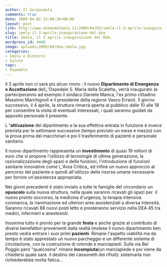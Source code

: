 ```yaml
---
author: Il Gorgonauta
comments: true
date: 2009-04-02 13:00:36+00:00
layout: post
link: http://www.atomodelmale.it/2009/04/02/imola-il-3-aprile-inaugurazione-del-dea/
slug: imola-il-3-aprile-inaugurazione-del-dea
title: Imola, il 3 aprile inaugurazione del DEA.
wordpress_id: 4448
image: uploads/2009/04/dea-imola.jpg
categories:
- Imola e Dintorni
- Salute
tags:
- Ospedale
---
```


Il 3 aprile non ci sarà più alcun rinvio : il nuovo **Dipartimento di Emergenza e Accettazione** dell_'Ospedale S. Maria della Scaletta_ verrà inaugurato (e parteciperanno ad esempio il sindaco Daniele Manca, l'ex primo cittadino Massimo Marchignoli e il presidente della regione Vasco Errani). Il giorno successivo, il 4 aprile, la struttura rimarrà aperta al pubblico dalle 10 alle 18 per consentire la visita di eventuali interessati, i quali saranno guidati da apposito personale lì presente.

L **'attivazione** del dipartimento e la sua effettiva entrata in funzione è invece prevista per le settimane successive (tempo previsto un mese e mezzo) con la prova prima dei macchinari e poi il trasferimento di pazienti e personale sanitario.

Il nuovo dipartimento rappresenta un **investimento** di quasi 19 milioni di euro che si propone l'utilizzo di tecnologie di ultima generazione, la razionalizzazione degli spazi e delle funzioni, l'introduzione di funzioni sanitarie innovative come l_'Area Critica_ ed infine un nuovo approccio al percorso del paziente e quindi all'utilizzo delle risorse umane necessarie per fornire un'assistenza appropriata.

Nei giorni precedenti è stato inviato a tutte le famiglie del circondario un **opuscolo** sulla nuova struttura, nella quale saranno ricavati gli spazi per  il nuovo pronto soccorso, la medicina d'urgenza, la terapia intensiva coronarica, la rianimazione ed ulteriori aree assistenziali a diversa intensità. Saranno ricavati 88 nuovi posti letto e presteranno servizio nella DEA 45 tra medici, infermieri e anestesisti.

Insomma tutto è pronto per la grande **festa** e anche grazie al contributo di diversi benefattori provenienti dalla realtà imolese il nuovo dipartimento ben presto vedrà entrare i suoi primi **pazienti**. Rimane l'aspetto viabilità ma da tempo è stato apprestato un nuovo parcheggio e un differente sistema di circolazione, con la costruzione di rotonde e marciapiedi. Sulla via Bel Poggio però "qualcosina" rimane **incompiuta**(un marciapiede e poi viene da chiedersi quale sarà  il destino dei cassonetti dei rifiuti): sistemarla non richiederebbe molta fatica...
